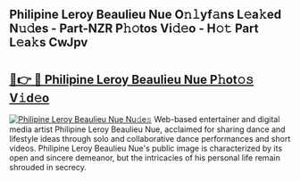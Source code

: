 ## Philipine Leroy Beaulieu Nue O𝚗𝚕yf𝚊ns L𝚎a𝚔ed N𝚞𝚍es - Part-NZR P𝚑𝚘tos Vi𝚍𝚎o - H𝚘𝚝 Part L𝚎a𝚔s CwJpv

# <h2><a href="http://kf1fug.oniu.top/?m=Philipine+Leroy+Beaulieu+Nue">🔗👉 🔴 Philipine Leroy Beaulieu Nue P𝚑ot𝚘𝚜 V𝚒d𝚎o</a></h2>

[![Philipine Leroy Beaulieu Nue Nu𝚍e𝚜](https://i.imgur.com/0qMVB7G.gif)](http://kf1fug.oniu.top/?m=Philipine+Leroy+Beaulieu+Nue)
Web-based entertainer and digital media artist Philipine Leroy Beaulieu Nue, acclaimed for sharing dance and lifestyle ideas through solo and collaborative dance performances and short videos. Philipine Leroy Beaulieu Nue's public image is characterized by its open and sincere demeanor, but the intricacies of his personal life remain shrouded in secrecy.  

